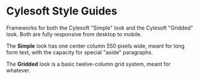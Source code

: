 # Cylesoft Style Guides

Frameworks for both the Cylesoft "Simple" look and the Cylesoft "Gridded" look. Both are fully responsive from desktop to mobile.

The **Simple** look has one center column 550 pixels wide, meant for long form text, with the capacity for special "aside" paragraphs.

The **Gridded** look is a basic twelve-column grid system, meant for whatever.